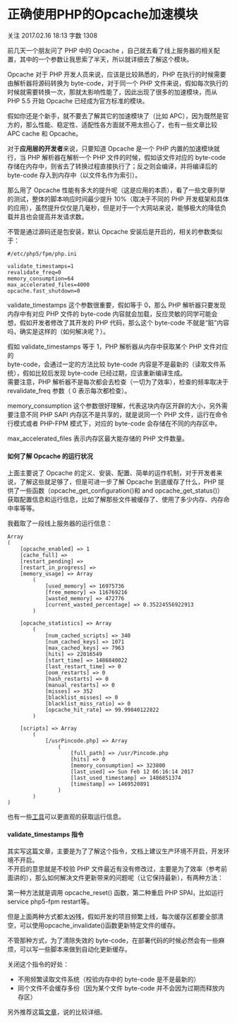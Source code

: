 # 正确使用PHP的Opcache加速模块

关注 2017.02.16 18:13  字数 1308 

前几天一个朋友问了 PHP 中的 Opcache ，自己就去看了线上服务器的相关配置，其中的一个参数让我思索了半天，所以就详细去了解这个模块。

Opcache 对于 PHP 开发人员来说，应该是比较熟悉的，PHP 在执行的时候需要由解析器将源码转换为 byte-code，对于同一个 PHP 文件来说，假如每次执行的时候就需要转换一次，那就太影响性能了，因此出现了很多的加速模块，而从 PHP 5.5 开始 Opcache 已经成为官方标准的模块。

假如你还是个新手，就不要去了解其它的加速模块了（比如 APC），因为既然是官方的，那么性能、稳定性、适配性各方面就不用太担心了，也有一些文章比较 APC cache 和 Opcache。

对于**应用层的开发者**来说，只要知道 Opcache 是一个 PHP 内置的加速模块就行，当 PHP 解析器在解析一个 PHP 文件的时候，假如该文件对应的 byte-code 存储在内存中，则省去了转换过程直接执行了；反之则会编译，并将编译后的 byte-code 存入到内存中（以文件名作为索引）。

那么用了 Opcache 性能有多大的提升呢（这是应用的本质），看了一些文章列举的测试，整体的脚本响应时间最少提升 10%（取决于不同的 PHP 开发框架和具体的应用），虽然提升仅仅是几毫秒，但是对于一个大网站来说，能够极大的降低负载并且也会提高并发请求数。

不管是通过源码还是包安装，默认 Opcache 安装后是开启的，相关的参数类似于：

    #/etc/php5/fpm/php.ini 
    
    validate_timestamps=1
    revalidate_freq=0
    memory_consumption=64
    max_accelerated_files=4000 
    opcache.fast_shutdown=0

validate_timestamps 这个参数很重要，假如等于 0，那么 PHP 解析器只要发现内存中有对应 PHP 文件的 byte-code 内容就会加载，反应灵敏的同学可能会想，假如开发者修改了其开发的 PHP 代码，那么这个 byte-code 不就是“脏”内容吗，确实是这样的（如何解决呢？）。

假如 validate_timestamps 等于 1，PHP 解析器从内存中获取某个 PHP 文件对应的  
byte-code，会通过一定的方法比较 byte-code 内容是不是最新的（读取文件系统），假如比较后发现 byte-code 已经过期，应该重新编译生成。  
需要注意，PHP 解析器不是每次都会去检查（一切为了效率），检查的频率取决于 revalidate_freq 参数（ 0 表示每次都检查）。

memory_consumption 这个参数很好理解，代表这块内存区开辟的大小，另外需要注意不同 PHP SAPI 内存区不是共享的，就是说同一个 PHP 文件，运行在命令行模式或者 PHP-FPM 模式下，对应的 byte-code 会存储在不同的内存区中。

max_accelerated_files 表示内存区最大能存储的 PHP 文件数量。

#### 如何了解 Opcache 的运行状况

上面主要说了 Opcache 的定义、安装、配置、简单的运作机制，对于开发者来说，了解这些就足够了，但是可进一步了解 Opcache 到底缓存了什么，PHP 提供了一些函数（opcache_get_configuration()和 and opcache_get_status()）获取配置信息和运行信息，比如了解那些文件被缓存了、使用了多少内存、内存命中率等等。

我截取了一段线上服务器的运行信息：

    Array
    (
        [opcache_enabled] => 1
        [cache_full] => 
        [restart_pending] => 
        [restart_in_progress] => 
        [memory_usage] => Array
            (
                [used_memory] => 16975736
                [free_memory] => 116769216
                [wasted_memory] => 472776
                [current_wasted_percentage] => 0.35224556922913
            )
    
        [opcache_statistics] => Array
            (
                [num_cached_scripts] => 340
                [num_cached_keys] => 1071
                [max_cached_keys] => 7963
                [hits] => 22016549
                [start_time] => 1486840022
                [last_restart_time] => 0
                [oom_restarts] => 0
                [hash_restarts] => 0
                [manual_restarts] => 0
                [misses] => 352
                [blacklist_misses] => 0
                [blacklist_miss_ratio] => 0
                [opcache_hit_rate] => 99.99840122822
            )
    
        [scripts] => Array
            (
                [/usrPincode.php] => Array
                    (
                        [full_path] => /usr/Pincode.php
                        [hits] => 0
                        [memory_consumption] => 323800
                        [last_used] => Sun Feb 12 06:16:14 2017
                        [last_used_timestamp] => 1486851374
                        [timestamp] => 1469520891
                    )
            )
    )

也有一些[工具][1]可以更直观的获取运行信息。

#### validate_timestamps 指令

其实写这篇文章，主要是为了了解这个指令，文档上建议生产环境不开启，开发环境不开启。  
不开启的意思就是不校验 PHP 文件最近有没有修改过，主要是为了效率（参考前面讲的），那么如何解决文件更新带来的问题呢（让它保持最新），有两种方法：

第一种方法就是调用 opcache_reset() 函数，第二种重启 PHP SPAI，比如运行service php5-fpm restart等。

但是上面两种方式都太凶残，假如开发的项目频繁上线，每次缓存区都要全部清空，可以使用opcache_invalidate()函数更新特定文件的缓存。

不管那种方式，为了清除失效的 byte-code，在部署代码的时候必然会有一些麻烦，可以写一些脚本来做到自动化更新缓存。

关闭这个指令的好处：

* 不用频繁读取文件系统（校验内存中的 byte-code 是不是最新的）
* 同个文件不会缓存多份（因为某个文件 byte-code 并不会因为过期而释放内存区）

另外推荐这篇[文章][2]，说的比较详细。


[1]: https://github.com/PeeHaa/OpCacheGUI
[2]: https://tideways.io/profiler/blog/fine-tune-your-opcache-configuration-to-avoid-caching-suprises